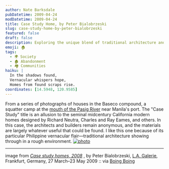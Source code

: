 ```yaml
---
author: Nate Barksdale
pubDatetime: 2009-04-24
modDatetime: 2009-04-24
title: Case Study Home, by Peter Bialobrzeski
slug: case-study-home-by-peter-bialobrzeski
featured: false
draft: false
description: Exploring the unique blend of traditional architecture and impermanent structures in the Baseco compound, showcasing the resilience of community spirit.
emoji: 🏠
tags:
  - 🌍 Society
  - 🏚️ Abandonment
  - 🏘️ Communities
haiku: |
  In the shadows found,  
  Vernacular whispers hope,  
  Homes from found scraps rise.
coordinates: [14.5948, 120.9585]
---
```


From a series of photographs of houses in the Baseco compound, a squatter camp at the [mouth of the Pasig River](http://maps.google.com/maps?f=q&source=s_q&hl=en&geocode=&q=manila&sll=45.53015,-122.811567&sspn=0.010432,0.022037&ie=UTF8&ll=14.594797,120.958453&spn=0.007206,0.011019&t=h&z=17&iwloc=A) near Manila's port. The "Case Study" title is an allusion to the seminal midcentury California modern homes designed by Richard Neutra, Charles and Ray Eames, and others. In this case, the architects and builders remain anonymous, and the materials are largely whatever useful that could be found. I like this one because of its particular Philippine vernacular flair—traditional architecture showing through in a rough environment. [![photo](http://culture-making.com/media/0002.jpg)](http://lagallery-frankfurt.de/bialobrzeski9.html)

---

image from _[Case study homes, 2008](http://lagallery-frankfurt.de/bialobrzeski9.html)_ , by Peter Bialobrzeski, [L.A. Galerie](http://lagallery-frankfurt.de/bialobrzeski9.html), Frankfurt, Germany, 27 March–23 May 2009 :: via [Boing Boing](http://web.archive.org/web/20241203053317/https://boingboing.net/2009/04/05/shanty-houses-of-man.html)
